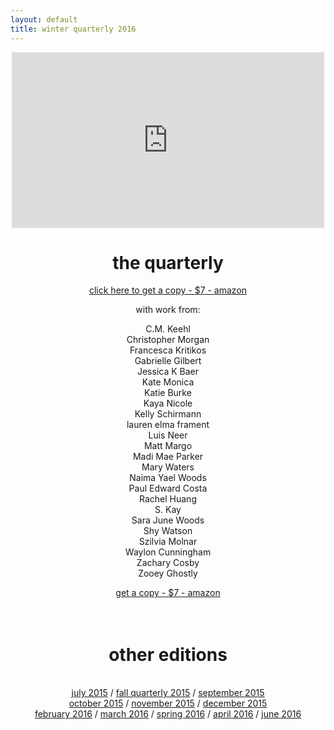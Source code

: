 ```yaml
---
layout: default
title: winter quarterly 2016
---
```

<div align="center">
    <iframe src="https://player.vimeo.com/video/152604296" width="500" height="281" frameborder="0" webkitallowfullscreen mozallowfullscreen allowfullscreen></iframe>
    <p><h1>the quarterly</h1></p>
    <a href="http://amzn.com/1522952233">click here to get a copy - $7 - amazon</a>
    <p align="center">with work from:</p>
    <p>C.M. Keehl<br>
    Christopher Morgan<br>
    Francesca Kritikos<br>
    Gabrielle Gilbert<br>
    Jessica K Baer<br>
    Kate Monica<br>
    Katie Burke<br>
    Kaya Nicole<br>
    Kelly Schirmann<br>
    lauren elma frament<br>
    Luis Neer<br>
    Matt Margo<br>
    Madi Mae Parker<br>
    Mary Waters<br>
    Naima Yael Woods<br>
    Paul Edward Costa<br>
    Rachel Huang<br>
    S. Kay<br>
    Sara June Woods<br>
    Shy Watson<br>
    Szilvia Molnar<br>
    Waylon Cunningham<br>
    Zachary Cosby<br>
    Zooey Ghostly<br></p>
    <a href="http://amzn.com/1522952233">get a copy - $7 - amazon</a>
    <br><br><br>
    <h1><a class = "ts">other editions</a></h1><br>
    <a href="../july2015/">july 2015</a> / <a href="../fall2015/">fall quarterly 2015</a> / <a href="../september2015/">september 2015</a> <br> <a href="../october2015/">october 2015</a> / <a href="../november2015/">november 2015</a> / <a href="../december2015/">december 2015</a> <br> <a href="../february2016/">february 2016</a> / <a href="../march2016">march 2016</a> / <a href="../spring2016/">spring 2016</a>   / <a href="../april2016/">april 2016</a> / <a href="../june2016/">june 2016</a>
</div>